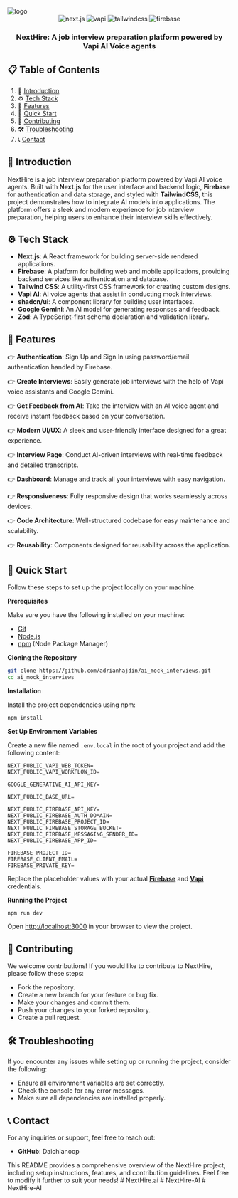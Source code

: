
<img src="https://github.com/daichianoop/NextHire.ai/blob/master/public/nav.png?raw=true" alt="logo" />

<div align="center">
  <div>
    <img src="https://img.shields.io/badge/-Next.JS-black?style=for-the-badge&logoColor=white&logo=nextdotjs&color=black" alt="next.js" />
    <img src="https://img.shields.io/badge/-Vapi-white?style=for-the-badge&color=5dfeca" alt="vapi" />
    <img src="https://img.shields.io/badge/-Tailwind_CSS-black?style=for-the-badge&logoColor=white&logo=tailwindcss&color=06B6D4" alt="tailwindcss" />
    <img src="https://img.shields.io/badge/-Firebase-black?style=for-the-badge&logoColor=white&logo=firebase&color=DD2C00" alt="firebase" />
  </div>

  <h3 align="center">NextHire: A job interview preparation platform powered by Vapi AI Voice agents</h3>
</div>


## 📋 <a name="table">Table of Contents</a>

1. 🤖 [Introduction](#introduction)
2. ⚙️ [Tech Stack](#tech-stack)
3. 🔋 [Features](#features)
4. 🤸 [Quick Start](#quick-start)
5. 📄 [Contributing](#contributing)
6. 🛠️ [Troubleshooting](#troubleshooting)
7. 📞 [Contact](#contact)


## <a name="introduction">🤖 Introduction</a>

NextHire is a job interview preparation platform powered by Vapi AI voice agents. Built with **Next.js** for the user interface and backend logic, **Firebase** for authentication and data storage, and styled with **TailwindCSS**, this project demonstrates how to integrate AI models into applications. The platform offers a sleek and modern experience for job interview preparation, helping users to enhance their interview skills effectively.

## <a name="tech-stack">⚙️ Tech Stack</a>

- **Next.js**: A React framework for building server-side rendered applications.
- **Firebase**: A platform for building web and mobile applications, providing backend services like authentication and database.
- **Tailwind CSS**: A utility-first CSS framework for creating custom designs.
- **Vapi AI**: AI voice agents that assist in conducting mock interviews.
- **shadcn/ui**: A component library for building user interfaces.
- **Google Gemini**: An AI model for generating responses and feedback.
- **Zod**: A TypeScript-first schema declaration and validation library.

## <a name="features">🔋 Features</a>

👉 **Authentication**: Sign Up and Sign In using password/email authentication handled by Firebase.

👉 **Create Interviews**: Easily generate job interviews with the help of Vapi voice assistants and Google Gemini.

👉 **Get Feedback from AI**: Take the interview with an AI voice agent and receive instant feedback based on your conversation.

👉 **Modern UI/UX**: A sleek and user-friendly interface designed for a great experience.

👉 **Interview Page**: Conduct AI-driven interviews with real-time feedback and detailed transcripts.

👉 **Dashboard**: Manage and track all your interviews with easy navigation.

👉 **Responsiveness**: Fully responsive design that works seamlessly across devices.

👉 **Code Architecture**: Well-structured codebase for easy maintenance and scalability.

👉 **Reusability**: Components designed for reusability across the application.

## <a name="quick-start">🤸 Quick Start</a>

Follow these steps to set up the project locally on your machine.

**Prerequisites**

Make sure you have the following installed on your machine:

- [Git](https://git-scm.com/)
- [Node.js](https://nodejs.org/en)
- [npm](https://www.npmjs.com/) (Node Package Manager)

**Cloning the Repository**

```bash
git clone https://github.com/adrianhajdin/ai_mock_interviews.git
cd ai_mock_interviews
```

**Installation**

Install the project dependencies using npm:

```bash
npm install
```

**Set Up Environment Variables**

Create a new file named `.env.local` in the root of your project and add the following content:

```env
NEXT_PUBLIC_VAPI_WEB_TOKEN=
NEXT_PUBLIC_VAPI_WORKFLOW_ID=

GOOGLE_GENERATIVE_AI_API_KEY=

NEXT_PUBLIC_BASE_URL=

NEXT_PUBLIC_FIREBASE_API_KEY=
NEXT_PUBLIC_FIREBASE_AUTH_DOMAIN=
NEXT_PUBLIC_FIREBASE_PROJECT_ID=
NEXT_PUBLIC_FIREBASE_STORAGE_BUCKET=
NEXT_PUBLIC_FIREBASE_MESSAGING_SENDER_ID=
NEXT_PUBLIC_FIREBASE_APP_ID=

FIREBASE_PROJECT_ID=
FIREBASE_CLIENT_EMAIL=
FIREBASE_PRIVATE_KEY=
```

Replace the placeholder values with your actual **[Firebase](https://firebase.google.com/)** and **[Vapi](https://vapi.ai/?utm_source=youtube&utm_medium=video&utm_campaign=jsmastery_recruitingpractice&utm_content=paid_partner&utm_term=recruitingpractice)** credentials.

**Running the Project**

```bash
npm run dev
```

Open [http://localhost:3000](http://localhost:3000) in your browser to view the project.

## <a name="contributing">📄 Contributing</a>

We welcome contributions! If you would like to contribute to NextHire, please follow these steps:

- Fork the repository.
- Create a new branch for your feature or bug fix.
- Make your changes and commit them.
- Push your changes to your forked repository.
- Create a pull request.

## <a name="troubleshooting">🛠️ Troubleshooting</a>

If you encounter any issues while setting up or running the project, consider the following:

- Ensure all environment variables are set correctly.
- Check the console for any error messages.
- Make sure all dependencies are installed properly.

## <a name="contact">📞 Contact</a>

For any inquiries or support, feel free to reach out:

- **GitHub**: Daichianoop

This README provides a comprehensive overview of the NextHire project, including setup instructions, features, and contribution guidelines. Feel free to modify it further to suit your needs!
#   N e x t H i r e . a i  
 #   N e x t H i r e - A I  
 #   N e x t H i r e - A I  
 